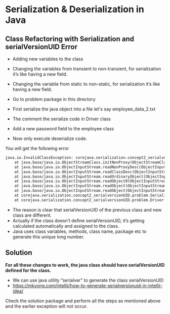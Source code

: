 # Serialization & Deserialization in Java

## Class Refactoring with Serialization and serialVersionUID Error
- Adding new variables to the class 
- Changing the variables from transient to non-transient, for serialization it’s like having a new field.
- Changing the variable from static to non-static, for serialization it’s like having a new field.



- Go to problem package in this directory
- First serialize the java object into a file let's say employee_data_2.txt
- The comment the serialize code in Driver class
- Add a new password field to the employee class
- Now only execute deserialize code.

You will get the following error

```txt
java.io.InvalidClassException: corejava.serialization.concept2_serialversionUID.problem.Employee; local class incompatible: stream classdesc serialVersionUID = 8545642147017977619, local class serialVersionUID = 313754870934763521
	at java.base/java.io.ObjectStreamClass.initNonProxy(ObjectStreamClass.java:728)
	at java.base/java.io.ObjectInputStream.readNonProxyDesc(ObjectInputStream.java:2086)
	at java.base/java.io.ObjectInputStream.readClassDesc(ObjectInputStream.java:1933)
	at java.base/java.io.ObjectInputStream.readOrdinaryObject(ObjectInputStream.java:2259)
	at java.base/java.io.ObjectInputStream.readObject0(ObjectInputStream.java:1768)
	at java.base/java.io.ObjectInputStream.readObject(ObjectInputStream.java:543)
	at java.base/java.io.ObjectInputStream.readObject(ObjectInputStream.java:501)
	at corejava.serialization.concept2_serialversionUID.problem.SerializationUtil.deserialize(SerializationUtil.java:35)
	at corejava.serialization.concept2_serialversionUID.problem.Driver.main(Driver.java:26)
```

- The reason is clear that serialVersionUID of the previous class and new class are different. 
- Actually if the class doesn’t define serialVersionUID, it’s getting calculated automatically and assigned to the class. 
- Java uses class variables, methods, class name, package etc to generate this unique long number.

## Solution
__For all these changes to work, the java class should have serialVersionUID defined for the class.__
- We can use java utility “serialver” to generate the class serialVersionUID
- https://mkyong.com/intellij/how-to-generate-serialversionuid-in-intellij-idea/

Check the solution package and perform all the steps as mentioned above and the earlier
exception will not occur.
